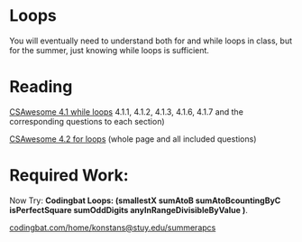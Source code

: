 # Loops

You will eventually need to understand both for and while loops in class, but for the summer, just knowing while loops is sufficient. 

# Reading
[CSAwesome 4.1 while loops](https://runestone.academy/ns/books/published/csawesome/Unit4-Iteration/topic-4-1-while-loops.html)
4.1.1, 4.1.2, 4.1.3, 4.1.6, 4.1.7 and the corresponding questions to each section)

[CSAwesome 4.2 for loops](https://runestone.academy/ns/books/published/csawesome/Unit4-Iteration/topic-4-2-for-loops.html)
(whole page and all included questions)

# Required Work:

Now Try: **Codingbat Loops: (smallestX  sumAtoB    sumAtoBcountingByC  isPerfectSquare  sumOddDigits  anyInRangeDivisibleByValue )**.

[codingbat.com/home/konstans@stuy.edu/summerapcs](https://codingbat.com/home/konstans@stuy.edu/summerapcs)

